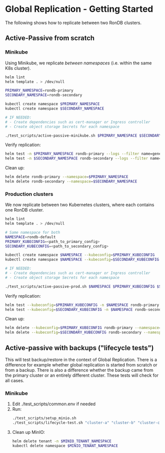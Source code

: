 # Global Replication - Getting Started

The following shows how to replicate between two RonDB clusters.

## Active-Passive from scratch

### Minikube

Using Minikube, we replicate *between namespaces* (i.e. within the same K8s cluster).

```bash
helm lint
helm template . > /dev/null

PRIMARY_NAMESPACE=rondb-primary
SECONDARY_NAMESPACE=rondb-secondary

kubectl create namespace $PRIMARY_NAMESPACE
kubectl create namespace $SECONDARY_NAMESPACE

# IF NEEDED:
# - Create dependencies such as cert-manager or Ingress controller
# - Create object storage Secrets for each namespace

./test_scripts/active-passive-minikube.sh $PRIMARY_NAMESPACE $SECONDARY_NAMESPACE
```

Verify replication:

```bash
helm test -n $PRIMARY_NAMESPACE rondb-primary --logs --filter name=generate-data
helm test -n $SECONDARY_NAMESPACE rondb-secondary --logs --filter name=verify-data
```

Clean up:

```bash
helm delete rondb-primary --namespace=$PRIMARY_NAMESPACE
helm delete rondb-secondary --namespace=$SECONDARY_NAMESPACE
```

### Production clusters

We now replicate between two Kubernetes clusters, where each contains one RonDB cluster.

```bash
helm lint
helm template . > /dev/null

# Same namespace for both
NAMESPACE=rondb-default
PRIMARY_KUBECONFIG=<path_to_primary_config>
SECONDARY_KUBECONFIG=<path_to_secondary_config>

kubectl create namespace $NAMESPACE --kubeconfig=$PRIMARY_KUBECONFIG
kubectl create namespace $NAMESPACE --kubeconfig=$SECONDARY_KUBECONFIG

# IF NEEDED:
# - Create dependencies such as cert-manager or Ingress controller
# - Create object storage Secrets for each namespace

./test_scripts/active-passive-prod.sh $NAMESPACE $PRIMARY_KUBECONFIG $SECONDARY_KUBECONFIG
```

Verify replication:

```bash
helm test --kubeconfig=$PRIMARY_KUBECONFIG -n $NAMESPACE rondb-primary --logs --filter name=generate-data
helm test --kubeconfig=$SECONDARY_KUBECONFIG -n $NAMESPACE rondb-secondary --logs --filter name=verify-data
```

Clean up:

```bash
helm delete --kubeconfig=$PRIMARY_KUBECONFIG rondb-primary --namespace=$NAMESPACE
helm delete --kubeconfig=$SECONDARY_KUBECONFIG rondb-secondary --namespace=$NAMESPACE
```

## Active-passive with backups ("lifecycle tests")

This will test backup/restore in the context of Global Replication. There is a difference for example whether global replication is started from scratch or from a backup. There is also a difference whether the backup came from the primary cluster or an entirely different cluster. These tests will check for all cases.

### Minikube

1. Edit ./test_scripts/common.env if needed
2. Run:
    ```bash
    ./test_scripts/setup_minio.sh
    ./test_scripts/lifecycle-test.sh "cluster-a" "cluster-b" "cluster-c" "cluster-d"
    ```
3. Clean up MinIO:
    ```bash
    helm delete tenant -n $MINIO_TENANT_NAMESPACE
    kubectl delete namespace $MINIO_TENANT_NAMESPACE
    ```
